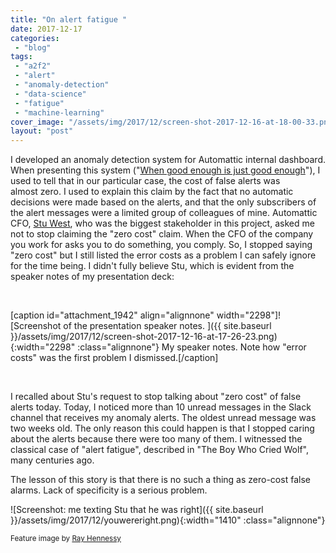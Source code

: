 ```yaml
---
title: "On alert fatigue "
date: 2017-12-17
categories: 
 - "blog"
tags: 
 - "a2f2"
 - "alert"
 - "anomaly-detection"
 - "data-science"
 - "fatigue"
 - "machine-learning"
cover_image: "/assets/img/2017/12/screen-shot-2017-12-16-at-18-00-33.png"
layout: "post"
---
```


I developed an anomaly detection system for Automattic internal dashboard. When presenting this system ("[When good enough is just good enough](http://gorelik.net/2017/08/14/anomaly-detection-in-time-series-now-the-video/)"), I used to tell that in our particular case, the cost of false alerts was almost zero. I used to explain this claim by the fact that no automatic decisions were made based on the alerts, and that the only subscribers of the alert messages were a limited group of colleagues of mine. Automattic CFO, [Stu West](https://www.linkedin.com/in/stuwest/), who was the biggest stakeholder in this project, asked me not to stop claiming the "zero cost" claim. When the CFO of the company you work for asks you to do something, you comply. So, I stopped saying "zero cost" but I still listed the error costs as a problem I can safely ignore for the time being. I didn't fully believe Stu, which is evident from the speaker notes of my presentation deck:

 

[caption id="attachment_1942" align="alignnone" width="2298"]![Screenshot of the presentation speaker notes. ]({{ site.baseurl }}/assets/img/2017/12/screen-shot-2017-12-16-at-17-26-23.png){:width="2298" :class="alignnone"} My speaker notes. Note how "error costs" was the first problem I dismissed.[/caption]

 

I recalled about Stu's request to stop talking about "zero cost" of false alerts today. Today, I noticed more than 10 unread messages in the Slack channel that receives my anomaly alerts. The oldest unread message was two weeks old. The only reason this could happen is that I stopped caring about the alerts because there were too many of them. I witnessed the classical case of "alert fatigue", described in "The Boy Who Cried Wolf", many centuries ago.

The lesson of this story is that there is no such a thing as zero-cost false alarms. Lack of specificity is a serious problem.

![Screenshot: me texting Stu that he was right]({{ site.baseurl }}/assets/img/2017/12/youwereright.png){:width="1410" :class="alignnone"}

<small>Feature image by <a href="https://unsplash.com/photos/9rloii_qmmwhttps://unsplash.com/photos/9rloii_qmmw" target="_blank" rel="noopener">Ray Hennessy</a></small>
